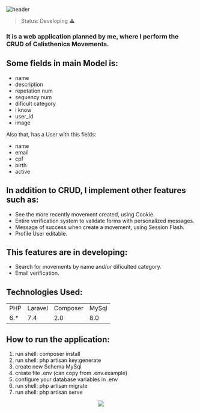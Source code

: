 ![header](https://user-images.githubusercontent.com/38620899/106385660-2de04b00-63b0-11eb-9747-843cdc397c76.PNG)

> Status: Developing ⚠️

### It is a web application planned by me, where I perform the CRUD of Calisthenics Movements.

## Some fields in main Model is:

+ name 
+ description
+ repetation num
+ sequency num
+ dificult category
+ i know
+ user_id
+ image
  
Also that, has a User with this fields:

+ name
+ email
+ cpf
+ birth
+ active

## In addition to CRUD, I implement other features such as:

* See the more recently movement created, using Cookie.
* Entire verification system to validate forms with personalized messages.
* Message of success when create a movement, using Session Flash.
* Profile User editable.

## This features are in developing:

- Search for movements by name and/or dificulted category.
- Email verification.

## Technologies Used:

<table>
  <tr>
    <td>PHP</td>
    <td>Laravel</td>
    <td>Composer</td>
    <td>MySql</td>
  </tr>
  <tr>
    <td>6.*</td>
    <td>7.4</td>
    <td>2.0</td>
    <td>8.0</td>
  </tr>
</table>

## How to run the application:

1) run shell: composer install
2) run shell: php artisan key:generate
3) create new Schema MySql
4) create file .env (can copy from .env.example)
5) configure your database variables in .env
6) run shell: php artisan migrate
7) run shell: php artisan serve

<center><img src="https://user-images.githubusercontent.com/38620899/106393900-5aa85880-63d8-11eb-88f1-07ac30adad80.gif"></center>
